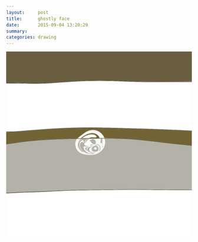 ```yaml
---
layout:     post
title:      ghostly face
date:       2015-09-04 13:20:29
summary:    
categories: drawing
---
```

![ghostly face](/images/diary/ghostly-face.png "The face just came into being.")
